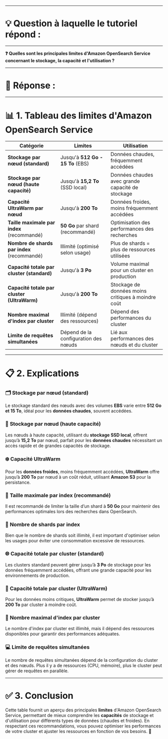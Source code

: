 ----------------------
# 💡 Question à laquelle le tutoriel répond :
----------------------

**❓ Quelles sont les principales limites d'Amazon OpenSearch Service concernant le stockage, la capacité et l'utilisation ?**

----------------------
# 📝 Réponse :
----------------------

# 📊 1. Tableau des limites d'Amazon OpenSearch Service

| **Catégorie**                               | **Limites**                         | **Utilisation**                                            |
|---------------------------------------------|-------------------------------------|------------------------------------------------------------|
| **Stockage par nœud (standard)**            | Jusqu'à **512 Go - 15 To** (EBS)    | Données chaudes, fréquemment accédées                      |
| **Stockage par nœud (haute capacité)**      | Jusqu'à **15,2 To** (SSD local)     | Données chaudes avec grande capacité de stockage           |
| **Capacité UltraWarm par nœud**             | Jusqu'à **200 To**                  | Données froides, moins fréquemment accédées                |
| **Taille maximale par index** (recommandé)  | **50 Go** par shard (recommandé)    | Optimisation des performances des recherches               |
| **Nombre de shards par index** (recommandé) | Illimité (optimisé selon usage)     | Plus de shards = plus de ressources utilisées              |
| **Capacité totale par cluster (standard)**  | Jusqu'à **3 Po**                    | Volume maximal pour un cluster en production               |
| **Capacité totale par cluster (UltraWarm)** | Jusqu'à **200 To**                  | Stockage de données moins critiques à moindre coût         |
| **Nombre maximal d'index par cluster**      | Illimité (dépend des ressources)    | Dépend des performances du cluster                         |
| **Limite de requêtes simultanées**          | Dépend de la configuration des nœuds | Lié aux performances des nœuds et du cluster               |

---

# 📋 2. Explications

### 🗂️ **Stockage par nœud (standard)**
Le stockage standard des nœuds avec des volumes **EBS** varie entre **512 Go et 15 To**, idéal pour les **données chaudes**, souvent accédées.

### 🔋 **Stockage par nœud (haute capacité)**
Les nœuds à haute capacité, utilisant du **stockage SSD local**, offrent jusqu’à **15,2 To** par nœud, parfait pour les **données chaudes** nécessitant un accès rapide et de grandes capacités de stockage.

### ❄️ **Capacité UltraWarm**
Pour les **données froides**, moins fréquemment accédées, **UltraWarm** offre jusqu’à **200 To** par nœud à un coût réduit, utilisant **Amazon S3** pour la persistance.

### 🧩 **Taille maximale par index (recommandé)**
Il est recommandé de limiter la taille d’un shard à **50 Go** pour maintenir des performances optimales lors des recherches dans OpenSearch.

### 🔄 **Nombre de shards par index**
Bien que le nombre de shards soit illimité, il est important d'optimiser selon les usages pour éviter une consommation excessive de ressources.

### 🌐 **Capacité totale par cluster (standard)**
Les clusters standard peuvent gérer jusqu’à **3 Po** de stockage pour les données fréquemment accédées, offrant une grande capacité pour les environnements de production.

### 🧊 **Capacité totale par cluster (UltraWarm)**
Pour les données moins critiques, **UltraWarm** permet de stocker jusqu’à **200 To** par cluster à moindre coût.

### 🔢 **Nombre maximal d'index par cluster**
Le nombre d'index par cluster est illimité, mais il dépend des ressources disponibles pour garantir des performances adéquates.

### 💻 **Limite de requêtes simultanées**
Le nombre de requêtes simultanées dépend de la configuration du cluster et des nœuds. Plus il y a de ressources (CPU, mémoire), plus le cluster peut gérer de requêtes en parallèle.

---

# ✅ 3. Conclusion
Cette table fournit un aperçu des principales **limites** d'Amazon OpenSearch Service, permettant de mieux comprendre les **capacités** de stockage et d'utilisation pour différents types de données (chaudes et froides). En respectant ces recommandations, vous pouvez optimiser les performances de votre cluster et ajuster les ressources en fonction de vos besoins. 🚀
